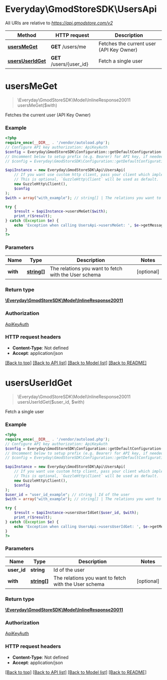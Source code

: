 # Everyday\GmodStoreSDK\UsersApi

All URIs are relative to *https://api.gmodstore.com/v2*

Method | HTTP request | Description
------------- | ------------- | -------------
[**usersMeGet**](UsersApi.md#usersmeget) | **GET** /users/me | Fetches the current user (API Key Owner)
[**usersUserIdGet**](UsersApi.md#usersuseridget) | **GET** /users/{user_id} | Fetch a single user

# **usersMeGet**
> \Everyday\GmodStoreSDK\Model\InlineResponse20011 usersMeGet($with)

Fetches the current user (API Key Owner)

### Example
```php
<?php
require_once(__DIR__ . '/vendor/autoload.php');
// Configure API key authorization: ApiKeyAuth
$config = Everyday\GmodStoreSDK\Configuration::getDefaultConfiguration()->setApiKey('Authorization', 'YOUR_API_KEY');
// Uncomment below to setup prefix (e.g. Bearer) for API key, if needed
// $config = Everyday\GmodStoreSDK\Configuration::getDefaultConfiguration()->setApiKeyPrefix('Authorization', 'Bearer');

$apiInstance = new Everyday\GmodStoreSDK\Api\UsersApi(
    // If you want use custom http client, pass your client which implements `GuzzleHttp\ClientInterface`.
    // This is optional, `GuzzleHttp\Client` will be used as default.
    new GuzzleHttp\Client(),
    $config
);
$with = array("with_example"); // string[] | The relations you want to fetch with the User schema

try {
    $result = $apiInstance->usersMeGet($with);
    print_r($result);
} catch (Exception $e) {
    echo 'Exception when calling UsersApi->usersMeGet: ', $e->getMessage(), PHP_EOL;
}
?>
```

### Parameters

Name | Type | Description  | Notes
------------- | ------------- | ------------- | -------------
 **with** | [**string[]**](../Model/string.md)| The relations you want to fetch with the User schema | [optional]

### Return type

[**\Everyday\GmodStoreSDK\Model\InlineResponse20011**](../Model/InlineResponse20011.md)

### Authorization

[ApiKeyAuth](../../README.md#ApiKeyAuth)

### HTTP request headers

 - **Content-Type**: Not defined
 - **Accept**: application/json

[[Back to top]](#) [[Back to API list]](../../README.md#documentation-for-api-endpoints) [[Back to Model list]](../../README.md#documentation-for-models) [[Back to README]](../../README.md)

# **usersUserIdGet**
> \Everyday\GmodStoreSDK\Model\InlineResponse20011 usersUserIdGet($user_id, $with)

Fetch a single user

### Example
```php
<?php
require_once(__DIR__ . '/vendor/autoload.php');
// Configure API key authorization: ApiKeyAuth
$config = Everyday\GmodStoreSDK\Configuration::getDefaultConfiguration()->setApiKey('Authorization', 'YOUR_API_KEY');
// Uncomment below to setup prefix (e.g. Bearer) for API key, if needed
// $config = Everyday\GmodStoreSDK\Configuration::getDefaultConfiguration()->setApiKeyPrefix('Authorization', 'Bearer');

$apiInstance = new Everyday\GmodStoreSDK\Api\UsersApi(
    // If you want use custom http client, pass your client which implements `GuzzleHttp\ClientInterface`.
    // This is optional, `GuzzleHttp\Client` will be used as default.
    new GuzzleHttp\Client(),
    $config
);
$user_id = "user_id_example"; // string | Id of the user
$with = array("with_example"); // string[] | The relations you want to fetch with the User schema

try {
    $result = $apiInstance->usersUserIdGet($user_id, $with);
    print_r($result);
} catch (Exception $e) {
    echo 'Exception when calling UsersApi->usersUserIdGet: ', $e->getMessage(), PHP_EOL;
}
?>
```

### Parameters

Name | Type | Description  | Notes
------------- | ------------- | ------------- | -------------
 **user_id** | **string**| Id of the user |
 **with** | [**string[]**](../Model/string.md)| The relations you want to fetch with the User schema | [optional]

### Return type

[**\Everyday\GmodStoreSDK\Model\InlineResponse20011**](../Model/InlineResponse20011.md)

### Authorization

[ApiKeyAuth](../../README.md#ApiKeyAuth)

### HTTP request headers

 - **Content-Type**: Not defined
 - **Accept**: application/json

[[Back to top]](#) [[Back to API list]](../../README.md#documentation-for-api-endpoints) [[Back to Model list]](../../README.md#documentation-for-models) [[Back to README]](../../README.md)

